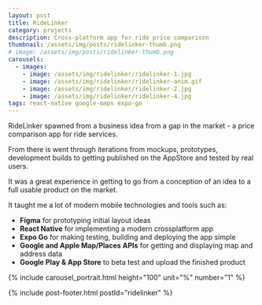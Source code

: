```yaml
---
layout: post
title: RideLinker
category: projects
description: Cross-platform app for ride price comparison
thumbnail: /assets/img/posts/ridelinker-thumb.png
# image: /assets/img/posts/ridelinker-thumb.png
carousels:
  - images: 
    - image: /assets/img/ridelinker/ridelinker-1.jpg
    - image: /assets/img/ridelinker/ridelinker-anim.gif
    - image: /assets/img/ridelinker/ridelinker-2.jpg
    - image: /assets/img/ridelinker/ridelinker-4.jpg
tags: react-native google-maps expo-go
---
```


RideLinker spawned from a business idea from a gap in the market -
a price comparison app for ride services.


From there is went through iterations from mockups, prototypes,
development builds to getting published on the AppStore and tested by real 
users.

It was a great experience in getting to go from a conception of an idea
to a full usable product on the market.

It taught me a lot of modern mobile technologies and tools such as:
- <b>Figma</b> for prototyping initial layout ideas
- <b>React Native</b> for implementing a modern crossplatform app
- <b>Expo Go</b> for making testing, building and deploying the app simple
- <b>Google and Apple Map/Places APIs</b> for getting and displaying map and address data
- <b>Google Play & App Store</b> to beta test and upload the finished product


{% include carousel_portrait.html height="100" unit="%" number="1" %}

{% include post-footer.html postId="ridelinker" %}
